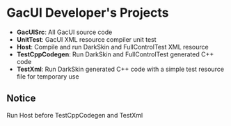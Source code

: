 ﻿# GacUI Developer's Projects

- **GacUISrc**: All GacUI source code
- **UnitTest**: GacUI XML resource compiler unit test
- **Host**: Compile and run DarkSkin and FullControlTest XML resource
- **TestCppCodegen**: Run DarkSkin and FullControlTest generated C++ code
- **TestXml**: Run DarkSkin generated C++ code with a simple test resource file for temporary use

## Notice
Run Host before TestCppCodegen and TestXml